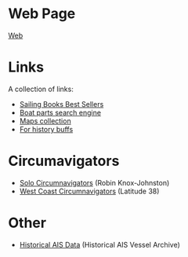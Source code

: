 Web Page
========
[Web](https://davtaylor.github.io)

Links
=====

A collection of links:

* [Sailing Books Best Sellers](http://www.amazon.com/Best-Sellers-Books-Sailing/zgbs/books/16659)
* [Boat parts search engine](https://www.partmarine.com/)
* [Maps collection](https://www.mapmania.org/)
* [For history buffs](https://www.histomania.org/)

Circumavigators
================

* [Solo Circumnavigators](http://www.robinknox-johnston.co.uk/da/20103) (Robin Knox-Johnston)
* [West Coast Circumnavigators](https://www.latitude38.com/features/circumnav.html) (Latitude 38)

Other
=====

* [Historical AIS Data](https://www.partmarine.com/historical_ais_data) (Historical AIS Vessel Archive)

